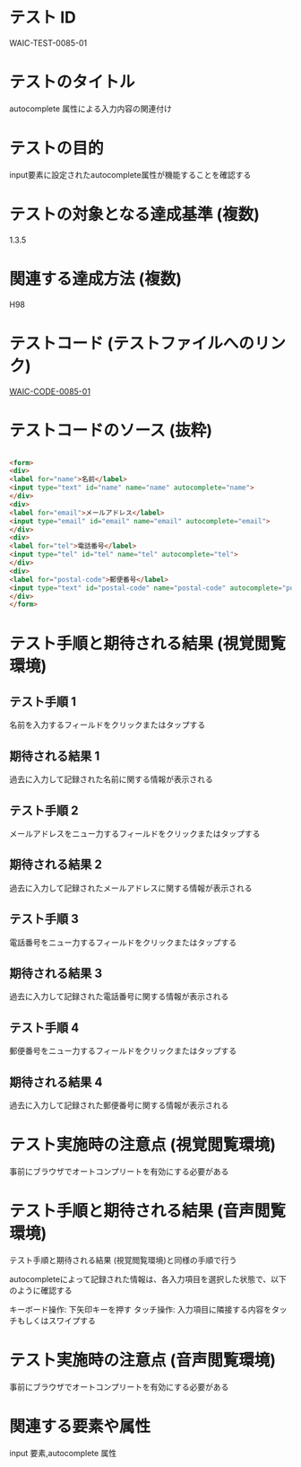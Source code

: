 # テスト ID

WAIC-TEST-0085-01

# テストのタイトル

autocomplete 属性による入力内容の関連付け

# テストの目的

input要素に設定されたautocomplete属性が機能することを確認する

# テストの対象となる達成基準 (複数)

1.3.5

# 関連する達成方法 (複数)

H98

# テストコード (テストファイルへのリンク)

[WAIC-CODE-0085-01](https://waic.github.io/as_test/WAIC-CODE/WAIC-CODE-0085-01.html)

# テストコードのソース (抜粋)

```HTML

<form>
<div>
<label for="name">名前</label>
<input type="text" id="name" name="name" autocomplete="name">
</div>
<div>
<label for="email">メールアドレス</label>
<input type="email" id="email" name="email" autocomplete="email">
</div>
<div>
<label for="tel">電話番号</label>
<input type="tel" id="tel" name="tel" autocomplete="tel">
</div>
<div>
<label for="postal-code">郵便番号</label>
<input type="text" id="postal-code" name="postal-code" autocomplete="postal-code">
</div>
</form>

```

# テスト手順と期待される結果 (視覚閲覧環境)

## テスト手順 1

名前を入力するフィールドをクリックまたはタップする

## 期待される結果 1

過去に入力して記録された名前に関する情報が表示される

## テスト手順 2

メールアドレスをニュー力するフィールドをクリックまたはタップする

## 期待される結果 2

過去に入力して記録されたメールアドレスに関する情報が表示される

## テスト手順 3

電話番号をニュー力するフィールドをクリックまたはタップする

## 期待される結果 3

過去に入力して記録された電話番号に関する情報が表示される

## テスト手順 4

郵便番号をニュー力するフィールドをクリックまたはタップする

## 期待される結果 4

過去に入力して記録された郵便番号に関する情報が表示される

# テスト実施時の注意点 (視覚閲覧環境)

事前にブラウザでオートコンプリートを有効にする必要がある

# テスト手順と期待される結果 (音声閲覧環境)

テスト手順と期待される結果 (視覚閲覧環境)と同様の手順で行う

autocompleteによって記録された情報は、各入力項目を選択した状態で、以下のように確認する

キーボード操作: 下矢印キーを押す
タッチ操作: 入力項目に隣接する内容をタッチもしくはスワイプする

# テスト実施時の注意点 (音声閲覧環境)

事前にブラウザでオートコンプリートを有効にする必要がある

# 関連する要素や属性

input 要素,autocomplete 属性
